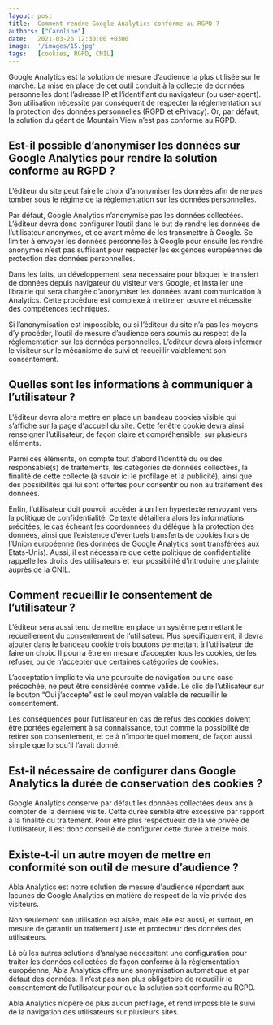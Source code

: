 ```yaml
---
layout: post
title:  Comment rendre Google Analytics conforme au RGPD ?
authors: ["Caroline"]
date:   2021-03-26 12:30:00 +0300
image:  '/images/15.jpg'
tags:   [cookies, RGPD, CNIL]
---
```


Google Analytics est la solution de mesure d’audience la plus utilisée sur le marché. La mise en place de cet outil conduit à la collecte de données personnelles dont l’adresse IP et l’identifiant du navigateur (ou user-agent). Son utilisation nécessite par conséquent de respecter la réglementation sur la protection des données personnelles (RGPD et ePrivacy). Or, par défaut, la solution du géant de Mountain View n’est pas conforme au RGPD.

## Est-il possible d’anonymiser les données sur Google Analytics pour rendre la solution conforme au RGPD ?

L’éditeur du site peut faire le choix d’anonymiser les données afin de ne pas tomber sous le régime de la réglementation sur les données personnelles.

Par défaut, Google Analytics n’anonymise pas les données collectées. L’éditeur devra donc configurer l’outil dans le but de rendre les données de l’utilisateur anonymes, et ce avant même de les transmettre à Google. Se limiter à envoyer les données personnelles à Google pour ensuite les rendre anonymes n’est pas suffisant pour respecter les exigences européennes de protection des données personnelles.

Dans les faits, un développement sera nécessaire pour bloquer le transfert de données depuis navigateur du visiteur vers Google, et installer une librairie qui sera chargée d’anonymiser les données avant communication à Analytics. Cette procédure est complexe à mettre en œuvre et nécessite des compétences techniques.

Si l’anonymisation est impossible, ou si l’éditeur du site n’a pas les moyens d’y procéder, l’outil de mesure d’audience sera soumis au respect de la réglementation sur les données personnelles. L’éditeur devra alors informer le visiteur sur le mécanisme de suivi et recueillir valablement son consentement.

## Quelles sont les informations à communiquer à l’utilisateur ?

L’éditeur devra alors mettre en place un bandeau cookies visible qui s’affiche sur la page d'accueil du site. Cette fenêtre cookie devra ainsi renseigner l’utilisateur, de façon claire et compréhensible, sur plusieurs éléments.

Parmi ces éléments, on compte tout d’abord l’identité du ou des responsable(s) de traitements, les catégories de données collectées, la finalité de cette collecte (à savoir ici le profilage et la publicité), ainsi que des possibilités qui lui sont offertes pour consentir ou non au traitement des données.

Enfin, l’utilisateur doit pouvoir accéder à un lien hypertexte renvoyant vers la politique de confidentialité. Ce texte détaillera alors les informations précitées, le cas échéant les coordonnées du délégué à la protection des données, ainsi que l’existence d’éventuels transferts de cookies hors de l’Union européenne (les données de Google Analytics sont transférées aux Etats-Unis). Aussi, il est nécessaire que cette politique de confidentialité rappelle les droits des utilisateurs et leur possibilité d’introduire une plainte auprès de la CNIL.

## Comment recueillir le consentement de l’utilisateur ?

L’éditeur sera aussi tenu de mettre en place un système permettant le recueillement du consentement de l’utilisateur. Plus spécifiquement, il devra ajouter dans le bandeau cookie trois boutons permettant à l’utilisateur de faire un choix. Il pourra être en mesure d’accepter tous les cookies, de les refuser, ou de n’accepter que certaines catégories de cookies.

L’acceptation implicite via une poursuite de navigation ou une case précochée, ne peut être considérée comme valide. Le clic de l’utilisateur sur le bouton “Oui j’accepte” est le seul moyen valable de recueillir le consentement.

Les conséquences pour l’utilisateur en cas de refus des cookies doivent être portées également à sa connaissance, tout comme la possibilité de retirer son consentement, et ce à n’importe quel moment, de façon aussi simple que lorsqu’il l’avait donné.

## Est-il nécessaire de configurer dans Google Analytics la durée de conservation des cookies ?

Google Analytics conserve par défaut les données collectées deux ans à compter de la dernière visite. Cette durée semble être excessive par rapport à la finalité du traitement. Pour être plus respectueux de la vie privée de l'utilisateur, il est donc conseillé de configurer cette durée à treize mois.

## Existe-t-il un autre moyen de mettre en conformité son outil de mesure d’audience ?

Abla Analytics est notre solution de mesure d'audience répondant aux lacunes de Google Analytics en matière de respect de la vie privée des visiteurs.

Non seulement son utilisation est aisée, mais elle est aussi, et surtout, en mesure de garantir un traitement juste et protecteur des données des utilisateurs.

Là où les autres solutions d’analyse nécessitent une configuration pour traiter les données collectées de façon conforme à la réglementation européenne, Abla Analytics offre une anonymisation automatique et par défaut des données. Il n’est pas non plus obligatoire de recueillir le consentement de l’utilisateur pour que la solution soit conforme au RGPD.

Abla Analytics n’opère de plus aucun profilage, et rend impossible le suivi de la navigation des utilisateurs sur plusieurs sites.
